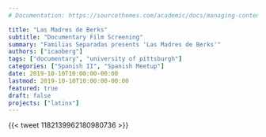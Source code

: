 ```yaml
---
# Documentation: https://sourcethemes.com/academic/docs/managing-content/

title: "Las Madres de Berks"
subtitle: "Documentary Film Screening"
summary: "Familias Separadas presents 'Las Madres de Berks'"
authors: ["icaoberg"]
tags: ["documentary", "university of pittsburgh"]
categories: ["Spanish II", "Spanish Meetup"]
date: 2019-10-10T10:00:00-00:00
lastmod: 2019-10-10T10:00:00-00:00
featured: true
draft: false
projects: ["latinx"]
---
```


{{< tweet 1182139962180980736 >}}
